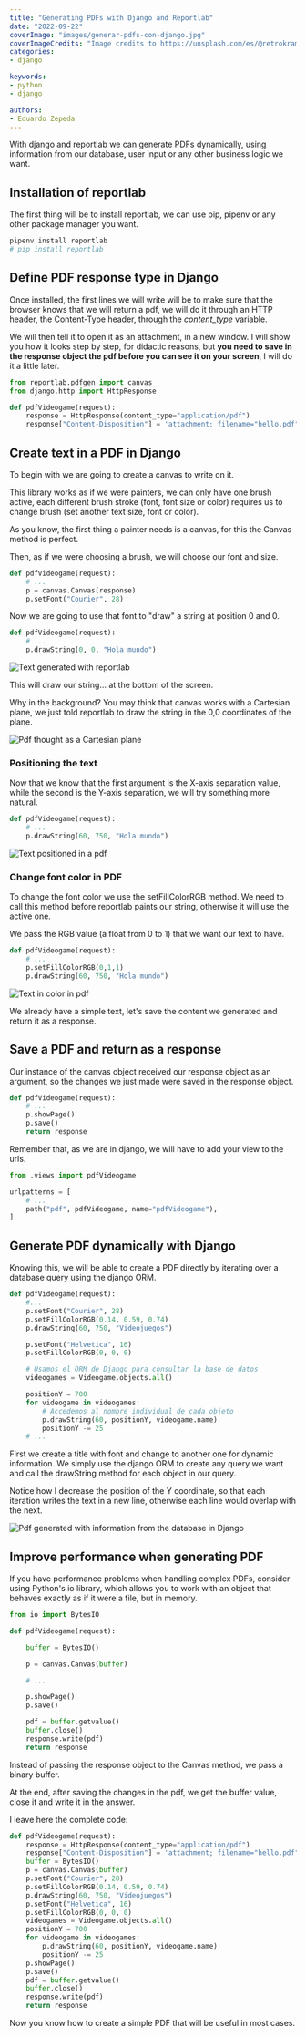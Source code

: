 ```yaml
---
title: "Generating PDFs with Django and Reportlab"
date: "2022-09-22"
coverImage: "images/generar-pdfs-con-django.jpg"
coverImageCredits: "Image credits to https://unsplash.com/es/@retrokram"
categories:
- django

keywords:
- python
- django

authors:
- Eduardo Zepeda
---
```


With django and reportlab we can generate PDFs dynamically, using information from our database, user input or any other business logic we want.

## Installation of reportlab

The first thing will be to install reportlab, we can use pip, pipenv or any other package manager you want.

```bash
pipenv install reportlab
# pip install reportlab
```

## Define PDF response type in Django

Once installed, the first lines we will write will be to make sure that the browser knows that we will return a pdf, we will do it through an HTTP header, the Content-Type header, through the _content_type_ variable.

We will then tell it to open it as an attachment, in a new window. I will show you how it looks step by step, for didactic reasons, but **you need to save in the response object the pdf before you can see it on your screen**, I will do it a little later.

```python
from reportlab.pdfgen import canvas
from django.http import HttpResponse

def pdfVideogame(request):
    response = HttpResponse(content_type="application/pdf")
    response["Content-Disposition"] = 'attachment; filename="hello.pdf"'
```

## Create text in a PDF in Django

To begin with we are going to create a canvas to write on it.

This library works as if we were painters, we can only have one brush active, each different brush stroke (font, font size or color) requires us to change brush (set another text size, font or color).

As you know, the first thing a painter needs is a canvas, for this the Canvas method is perfect.

Then, as if we were choosing a brush, we will choose our font and size.

```python
def pdfVideogame(request):
    # ...
    p = canvas.Canvas(response)
    p.setFont("Courier", 28)
```

Now we are going to use that font to "draw" a string at position 0 and 0.

```python
def pdfVideogame(request):
    # ...
    p.drawString(0, 0, "Hola mundo")
```

![Text generated with reportlab](images/text-fondo-pdf.png "Text created with reportlab")

This will draw our string... at the bottom of the screen.

Why in the background? You may think that canvas works with a Cartesian plane, we just told reportlab to draw the string in the 0,0 coordinates of the plane.

![Pdf thought as a Cartesian plane](images/coordenadas-pdf.png "Reportlab behaves as a Cartesian plane")

### Positioning the text

Now that we know that the first argument is the X-axis separation value, while the second is the Y-axis separation, we will try something more natural.

```python
def pdfVideogame(request):
    # ...
    p.drawString(60, 750, "Hola mundo")
```

![Text positioned in a pdf](images/texto-posicionado-pdf.png "Text positioned according to the X and Y axes in reportlab")

### Change font color in PDF

To change the font color we use the setFillColorRGB method. We need to call this method before reportlab paints our string, otherwise it will use the active one.

We pass the RGB value (a float from 0 to 1) that we want our text to have.

```python
def pdfVideogame(request):
    # ...
    p.setFillColorRGB(0,1,1)
    p.drawString(60, 750, "Hola mundo")
```

![Text in color in pdf](images/text-color-pdf.png "Text in light blue")

We already have a simple text, let's save the content we generated and return it as a response.

## Save a PDF and return as a response

Our instance of the canvas object received our response object as an argument, so the changes we just made were saved in the response object.

```python
def pdfVideogame(request):
    # ...
    p.showPage()
    p.save()
    return response
```

Remember that, as we are in django, we will have to add your view to the urls.

```python
from .views import pdfVideogame

urlpatterns = [
    # ...
    path("pdf", pdfVideogame, name="pdfVideogame"),
]
```

## Generate PDF dynamically with Django

Knowing this, we will be able to create a PDF directly by iterating over a database query using the django ORM.

```python
def pdfVideogame(request):
    #...
    p.setFont("Courier", 28)
    p.setFillColorRGB(0.14, 0.59, 0.74)
    p.drawString(60, 750, "Videojuegos")

    p.setFont("Helvetica", 16)
    p.setFillColorRGB(0, 0, 0)

    # Usamos el ORM de Django para consultar la base de datos
    videogames = Videogame.objects.all()

    positionY = 700
    for videogame in videogames:
        # Accedemos al nombre individual de cada objeto
        p.drawString(60, positionY, videogame.name)
        positionY -= 25
    # ...
```

First we create a title with font and change to another one for dynamic information.
We simply use the django ORM to create any query we want and call the drawString method for each object in our query.

Notice how I decrease the position of the Y coordinate, so that each iteration writes the text in a new line, otherwise each line would overlap with the next.

![Pdf generated with information from the database in Django](images/pdf-dinamico-reportlab-django.png "Pdf generated dynamically using Django")

## Improve performance when generating PDF

If you have performance problems when handling complex PDFs, consider using Python's io library, which allows you to work with an object that behaves exactly as if it were a file, but in memory.

```python
from io import BytesIO

def pdfVideogame(request):

    buffer = BytesIO()

    p = canvas.Canvas(buffer)

    # ... 

    p.showPage()
    p.save()

    pdf = buffer.getvalue()
    buffer.close()
    response.write(pdf)
    return response
```

Instead of passing the response object to the Canvas method, we pass a binary buffer.

At the end, after saving the changes in the pdf, we get the buffer value, close it and write it in the answer.

I leave here the complete code:

```python
def pdfVideogame(request):
    response = HttpResponse(content_type="application/pdf")
    response["Content-Disposition"] = 'attachment; filename="hello.pdf"'
    buffer = BytesIO()
    p = canvas.Canvas(buffer)
    p.setFont("Courier", 28)
    p.setFillColorRGB(0.14, 0.59, 0.74)
    p.drawString(60, 750, "Videojuegos")
    p.setFont("Helvetica", 16)
    p.setFillColorRGB(0, 0, 0)
    videogames = Videogame.objects.all()
    positionY = 700
    for videogame in videogames:
        p.drawString(60, positionY, videogame.name)
        positionY -= 25
    p.showPage()
    p.save()
    pdf = buffer.getvalue()
    buffer.close()
    response.write(pdf)
    return response
```

Now you know how to create a simple PDF that will be useful in most cases.